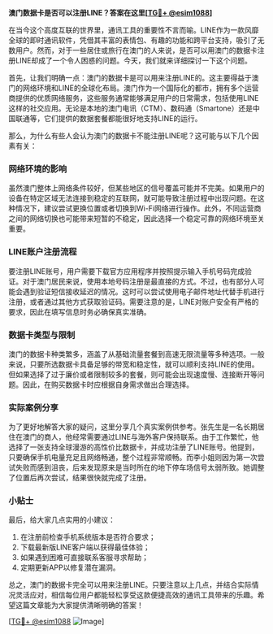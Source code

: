 **澳门数据卡是否可以注册LINE？答案在这里[[TG💪+ @esim1088](https://t.me/s/esim1088)]**

在当今这个高度互联的世界里，通讯工具的重要性不言而喻。LINE作为一款风靡全球的即时通讯软件，凭借其丰富的表情包、有趣的功能和跨平台支持，吸引了无数用户。然而，对于一些居住或旅行在澳门的人来说，是否可以用澳门的数据卡注册LINE却成了一个令人困惑的问题。今天，我们就来详细探讨一下这个问题。

首先，让我们明确一点：澳门的数据卡是可以用来注册LINE的。这主要得益于澳门的网络环境和LINE的全球化布局。澳门作为一个国际化的都市，拥有多个运营商提供的优质网络服务，这些服务通常能够满足用户的日常需求，包括使用LINE这样的社交应用。无论是本地的澳门电讯（CTM）、数码通（Smartone）还是中国联通等，它们提供的数据套餐都能很好地支持LINE的运行。

那么，为什么有些人会认为澳门的数据卡不能注册LINE呢？这可能与以下几个因素有关：

### 网络环境的影响

虽然澳门整体上网络条件较好，但某些地区的信号覆盖可能并不完美。如果用户的设备在特定区域无法连接到稳定的互联网，就可能导致注册过程中出现问题。在这种情况下，建议尝试更换位置或者切换到Wi-Fi网络进行操作。此外，不同运营商之间的网络切换也可能带来短暂的不稳定，因此选择一个稳定可靠的网络环境至关重要。

### LINE账户注册流程

要注册LINE账号，用户需要下载官方应用程序并按照提示输入手机号码完成验证。对于澳门居民来说，使用本地号码注册是最直接的方式。不过，也有部分人可能会遇到验证短信接收延迟的情况。这时可以尝试使用电子邮件地址代替手机进行注册，或者通过其他方式获取验证码。需要注意的是，LINE对账户安全有严格的要求，因此在填写信息时务必确保真实准确。

### 数据卡类型与限制

澳门的数据卡种类繁多，涵盖了从基础流量套餐到高速无限流量等多种选项。一般来说，只要所选数据卡具备足够的带宽和稳定性，就可以顺利支持LINE的使用。但如果选择了过于廉价或者限制较多的套餐，则可能会出现速度慢、连接断开等问题。因此，在购买数据卡时应根据自身需求做出合理选择。

### 实际案例分享

为了更好地解答大家的疑问，这里分享几个真实案例供参考。张先生是一名长期居住在澳门的商人，他经常需要通过LINE与海外客户保持联系。由于工作繁忙，他选择了一张支持全球漫游的高性价比数据卡，并成功注册了LINE账号。他提到，只要确保手机电量充足且网络畅通，整个过程非常顺畅。而李小姐则因为第一次尝试失败而感到沮丧，后来发现原来是当时所在的地下停车场信号太弱所致。她调整了位置后再次尝试，结果很快就完成了注册。

### 小贴士

最后，给大家几点实用的小建议：
1. 在注册前检查手机系统版本是否符合要求；
2. 下载最新版LINE客户端以获得最佳体验；
3. 如果遇到困难可直接联系客服寻求帮助；
4. 定期更新APP以修复潜在漏洞。

总之，澳门的数据卡完全可以用来注册LINE。只要注意以上几点，并结合实际情况灵活应对，相信每位用户都能轻松享受这款便捷高效的通讯工具带来的乐趣。希望这篇文章能为大家提供清晰明确的答案！

[[TG💪+ @esim1088](https://t.me/s/esim1088) ![Image](https://i.postimg.cc/4NQfJmqS/Snipaste-2025-05-13-00-14-12.png)]